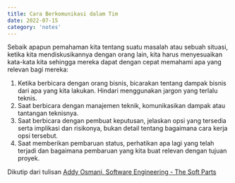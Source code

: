 ```yaml
---
title: Cara Berkomunikasi dalam Tim
date: 2022-07-15
category: 'notes'
---
```


Sebaik apapun pemahaman kita tentang suatu masalah atau sebuah situasi, ketika kita mendiskusikannya dengan orang lain, kita harus menyesuaikan kata-kata kita sehingga mereka dapat dengan cepat memahami apa yang relevan bagi mereka:

1. Ketika berbicara dengan orang bisnis, bicarakan tentang dampak bisnis dari apa yang kita lakukan. Hindari menggunakan jargon yang terlalu teknis.
2. Saat berbicara dengan manajemen teknik, komunikasikan dampak atau tantangan teknisnya.
3. Saat berbicara dengan pembuat keputusan, jelaskan opsi yang tersedia serta implikasi dan risikonya, bukan detail tentang bagaimana cara kerja opsi tersebut.
4. Saat memberikan pembaruan status, perhatikan apa lagi yang telah terjadi dan bagaimana pembaruan yang kita buat relevan dengan tujuan proyek.

Dikutip dari tulisan [Addy Osmani, Software Engineering - The Soft Parts](https://addyosmani.com/blog/software-engineering-soft-parts/)